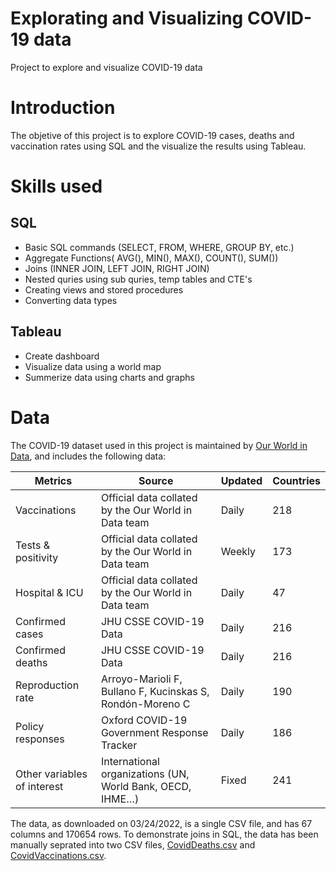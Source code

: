 # Explorating and Visualizing COVID-19 data
Project to explore and visualize COVID-19 data

# Introduction
The objetive of this project is to explore COVID-19 cases, deaths and vaccination rates using SQL and the visualize the results using Tableau.

# Skills used
## SQL
- Basic SQL commands (SELECT, FROM, WHERE, GROUP BY, etc.)
- Aggregate Functions( AVG(), MIN(), MAX(), COUNT(), SUM())
- Joins (INNER JOIN, LEFT JOIN, RIGHT JOIN)
- Nested quries using sub quries, temp tables and CTE's
- Creating views and stored procedures
- Converting data types

## Tableau
- Create dashboard 
- Visualize data using a world map
- Summerize data using charts and graphs

# Data 
The COVID-19 dataset used in this project is maintained by [Our World in Data](https://ourworldindata.org/coronavirus), and includes the following data:

| Metrics                     | Source                                                    | Updated | Countries |
|-----------------------------|-----------------------------------------------------------|---------|-----------|
| Vaccinations                | Official data collated by the Our World in Data team      | Daily   | 218       |
| Tests & positivity          | Official data collated by the Our World in Data team      | Weekly  | 173       |
| Hospital & ICU              | Official data collated by the Our World in Data team      | Daily   | 47        |
| Confirmed cases             | JHU CSSE COVID-19 Data                                    | Daily   | 216        |
| Confirmed deaths            | JHU CSSE COVID-19 Data                                    | Daily   | 216       |
| Reproduction rate           | Arroyo-Marioli F, Bullano F, Kucinskas S, Rondón-Moreno C | Daily   | 190        |
| Policy responses            | Oxford COVID-19 Government Response Tracker               | Daily   | 186        |
| Other variables of interest | International organizations (UN, World Bank, OECD, IHME…) | Fixed   | 241       |

The data, as downloaded on 03/24/2022, is a single CSV file, and has 67 columns and 170654 rows. To demonstrate joins in SQL, the data has been manually seprated into two CSV files, [CovidDeaths.csv](https://github.com/MusabNaik/COVID-19-data---Exploration-and-Visualizing/blob/main/CovidDeaths.csv.zip) and [CovidVaccinations.csv](https://github.com/MusabNaik/COVID-19-data---Exploration-and-Visualizing/blob/main/CovidVaccinations.csv.zip).
